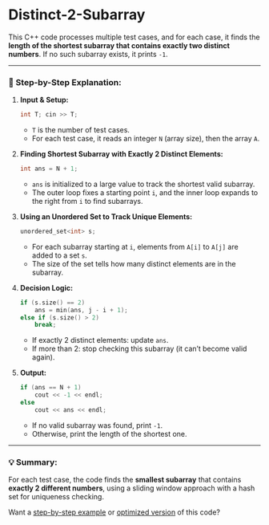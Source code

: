 ﻿# Distinct-2-Subarray

This C++ code processes multiple test cases, and for each case, it finds the **length of the shortest subarray that contains exactly two distinct numbers**. If no such subarray exists, it prints `-1`.

---

### 🧩 Step-by-Step Explanation:

1. **Input & Setup:**

   ```cpp
   int T; cin >> T;
   ```

   * `T` is the number of test cases.
   * For each test case, it reads an integer `N` (array size), then the array `A`.

2. **Finding Shortest Subarray with Exactly 2 Distinct Elements:**

   ```cpp
   int ans = N + 1;
   ```

   * `ans` is initialized to a large value to track the shortest valid subarray.
   * The outer loop fixes a starting point `i`, and the inner loop expands to the right from `i` to find subarrays.

3. **Using an Unordered Set to Track Unique Elements:**

   ```cpp
   unordered_set<int> s;
   ```

   * For each subarray starting at `i`, elements from `A[i]` to `A[j]` are added to a set `s`.
   * The size of the set tells how many distinct elements are in the subarray.

4. **Decision Logic:**

   ```cpp
   if (s.size() == 2)
       ans = min(ans, j - i + 1);
   else if (s.size() > 2)
       break;
   ```

   * If exactly 2 distinct elements: update `ans`.
   * If more than 2: stop checking this subarray (it can’t become valid again).

5. **Output:**

   ```cpp
   if (ans == N + 1)
       cout << -1 << endl;
   else
       cout << ans << endl;
   ```

   * If no valid subarray was found, print `-1`.
   * Otherwise, print the length of the shortest one.

---

### 💡 Summary:

For each test case, the code finds the **smallest subarray** that contains **exactly 2 different numbers**, using a sliding window approach with a hash set for uniqueness checking.

Want a [step-by-step example](f) or [optimized version](f) of this code?
